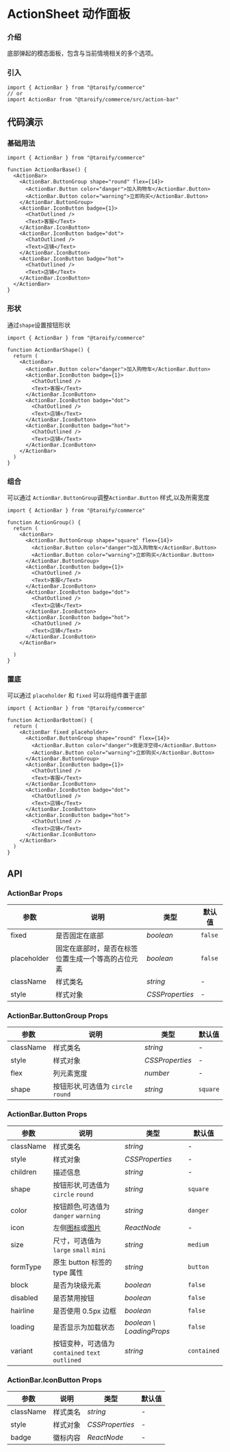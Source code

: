 # ActionSheet 动作面板

### 介绍

底部弹起的模态面板，包含与当前情境相关的多个选项。

### 引入

```tsx
import { ActionBar } from "@taroify/commerce"
// or
import ActionBar from "@taroify/commerce/src/action-bar"
```

## 代码演示

### 基础用法

```tsx
import { ActionBar } from "@taroify/commerce"

function ActionBarBase() {
  <ActionBar>
    <ActionBar.ButtonGroup shape="round" flex={14}>
      <ActionBar.Button color="danger">加入购物车</ActionBar.Button>
      <ActionBar.Button color="warning">立即购买</ActionBar.Button>
    </ActionBar.ButtonGroup>
    <ActionBar.IconButton badge={1}>
      <ChatOutlined />
      <Text>客服</Text>
    </ActionBar.IconButton>
    <ActionBar.IconButton badge="dot">
      <ChatOutlined />
      <Text>店铺</Text>
    </ActionBar.IconButton>
    <ActionBar.IconButton badge="hot">
      <ChatOutlined />
      <Text>店铺</Text>
    </ActionBar.IconButton>
  </ActionBar>
}
```

### 形状

通过`shape`设置按钮形状

```tsx
import { ActionBar } from "@taroify/commerce"

function ActionBarShape() {
  return (
    <ActionBar>
      <ActionBar.Button color="danger">加入购物车</ActionBar.Button>
      <ActionBar.IconButton badge={1}>
        <ChatOutlined />
        <Text>客服</Text>
      </ActionBar.IconButton>
      <ActionBar.IconButton badge="dot">
        <ChatOutlined />
        <Text>店铺</Text>
      </ActionBar.IconButton>
      <ActionBar.IconButton badge="hot">
        <ChatOutlined />
        <Text>店铺</Text>
      </ActionBar.IconButton>
    </ActionBar>
  )
}
```

### 组合

可以通过 `ActionBar.ButtonGroup`调整`ActionBar.Button` 样式,以及所需宽度

```tsx
import { ActionBar } from "@taroify/commerce"

function ActionGroup() {
  return (
    <ActionBar>
      <ActionBar.ButtonGroup shape="square" flex={14}>
        <ActionBar.Button color="danger">加入购物车</ActionBar.Button>
        <ActionBar.Button color="warning">立即购买</ActionBar.Button>
      </ActionBar.ButtonGroup>
      <ActionBar.IconButton badge={1}>
        <ChatOutlined />
        <Text>客服</Text>
      </ActionBar.IconButton>
      <ActionBar.IconButton badge="dot">
        <ChatOutlined />
        <Text>店铺</Text>
      </ActionBar.IconButton>
      <ActionBar.IconButton badge="hot">
        <ChatOutlined />
        <Text>店铺</Text>
      </ActionBar.IconButton>
    </ActionBar>

  )
}
```

### 置底

可以通过 `placeholder` 和 `fixed` 可以将组件置于底部

```tsx
import { ActionBar } from "@taroify/commerce"

function ActionBarBottom() {
  return (
    <ActionBar fixed placeholder>
      <ActionBar.ButtonGroup shape="round" flex={14}>
        <ActionBar.Button color="danger">我是浮空得</ActionBar.Button>
        <ActionBar.Button color="warning">立即购买</ActionBar.Button>
      </ActionBar.ButtonGroup>
      <ActionBar.IconButton badge={1}>
        <ChatOutlined />
        <Text>客服</Text>
      </ActionBar.IconButton>
      <ActionBar.IconButton badge="dot">
        <ChatOutlined />
        <Text>店铺</Text>
      </ActionBar.IconButton>
      <ActionBar.IconButton badge="hot">
        <ChatOutlined />
        <Text>店铺</Text>
      </ActionBar.IconButton>
    </ActionBar>
  )
}

```

## API

### ActionBar Props

| 参数 | 说明 | 类型 | 默认值 |
| --- | --- | --- | --- |
| fixed | 是否固定在底部 | _boolean_ | `false` |
| placeholder | 固定在底部时，是否在标签位置生成一个等高的占位元素 | _boolean_ | `false` |
| className | 样式类名 | _string_ | - |
| style     | 样式对象 | _CSSProperties_ | - |

### ActionBar.ButtonGroup Props

| 参数        | 说明                         | 类型 | 默认值 |
|-----------|----------------------------| --- | --- |
| className | 样式类名                       | _string_       | - |
| style     | 样式对象                       | _CSSProperties_ | - |
| flex      | 列元素宽度                      | _number_ | - |
| shape | 按钮形状,可选值为 `circle` `round` | _string_ | `square` |

### ActionBar.Button Props

| 参数        | 说明                         | 类型 | 默认值 |
|-----------|----------------------------| --- | --- |
| className | 样式类名                       | _string_        | - |
| style     | 样式对象                       | _CSSProperties_ | - |
| children  | 描述信息                       | _string_        | - |
| shape     | 按钮形状,可选值为 `circle` `round` | _string_ | `square` |
| color     | 按钮颜色,可选值为 `danger` `warning` | _string_ | `danger` |
| icon | 左侧[图标](/components/icon)或[图片](/components/image) | _ReactNode_ | - |
| size | 尺寸，可选值为 `large` `small` `mini` | _string_ | `medium` |
| formType | 原生 button 标签的 type 属性 | _string_ | `button` |
| block | 是否为块级元素 | _boolean_ | `false` |
| disabled | 是否禁用按钮 | _boolean_ | `false` |
| hairline | 是否使用 0.5px 边框 | _boolean_ | `false` |
| loading | 是否显示为加载状态 | _boolean \ LoadingProps_ | `false` |
| variant | 按钮变种，可选值为 `contained` `text` `outlined` | _string_ | `contained` |

### ActionBar.IconButton Props

| 参数 | 说明 | 类型 | 默认值 |
| --- | --- | --- | --- |
| className | 样式类名 | _string_        | - |
| style     | 样式对象 | _CSSProperties_ | - |
| badge      | 徽标内容    | _ReactNode_        | - |


